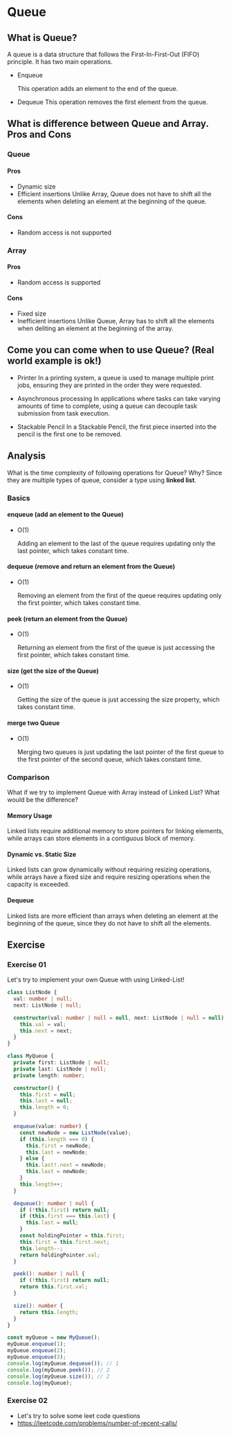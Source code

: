 # Queue

## What is Queue?

A queue is a data structure that follows the First-In-First-Out (FIFO) principle. It has two main operations.

- Enqueue

  This operation adds an element to the end of the queue.

- Dequeue
  This operation removes the first element from the queue.

## What is difference between Queue and Array. Pros and Cons

### Queue

#### Pros

- Dynamic size
- Efficient insertions
  Unlike Array, Queue does not have to shift all the elements when deleting an element at the beginning of the queue.

#### Cons

- Random access is not supported

### Array

#### Pros

- Random access is supported

#### Cons

- Fixed size
- Inefficient insertions
  Unlike Queue, Array has to shift all the elements when deliting an element at the beginning of the array.

## Come you can come when to use Queue? (Real world example is ok!)

- Printer
  In a printing system, a queue is used to manage multiple print jobs, ensuring they are printed in the order they were requested.

- Asynchronous processing
  In applications where tasks can take varying amounts of time to complete, using a queue can decouple task submission from task execution.

- Stackable Pencil
  In a Stackable Pencil, the first piece inserted into the pencil is the first one to be removed.

## Analysis

What is the time complexity of following operations for Queue? Why?
Since they are multiple types of queue, consider a type using **linked list**.

### Basics

#### enqueue (add an element to the Queue)

- O(1)

  Adding an element to the last of the queue requires updating only the last pointer, which takes constant time.

#### dequeue (remove and return an element from the Queue)

- O(1)

  Removing an element from the first of the queue requires updating only the first pointer, which takes constant time.

#### peek (return an element from the Queue)

- O(1)

  Returning an element from the first of the queue is just accessing the first pointer, which takes constant time.

#### size (get the size of the Queue)

- O(1)

  Getting the size of the queue is just accessing the size property, which takes constant time.

#### merge two Queue

- O(1)

  Merging two queues is just updating the last pointer of the first queue to the first pointer of the second queue, which takes constant time.

### Comparison

What if we try to implement Queue with Array instead of Linked List?
What would be the difference?

#### Memory Usage

Linked lists require additional memory to store pointers for linking elements, while arrays can store elements in a contiguous block of memory.

#### Dynamic vs. Static Size

Linked lists can grow dynamically without requiring resizing operations, while arrays have a fixed size and require resizing operations when the capacity is exceeded.

#### Dequeue

Linked lists are more efficient than arrays when deleting an element at the beginning of the queue, since they do not have to shift all the elements.

## Exercise

### Exercise 01

Let's try to implement your own Queue with using Linked-List!

```ts
class ListNode {
  val: number | null;
  next: ListNode | null;

  constructor(val: number | null = null, next: ListNode | null = null) {
    this.val = val;
    this.next = next;
  }
}

class MyQueue {
  private first: ListNode | null;
  private last: ListNode | null;
  private length: number;

  constructor() {
    this.first = null;
    this.last = null;
    this.length = 0;
  }

  enqueue(value: number) {
    const newNode = new ListNode(value);
    if (this.length === 0) {
      this.first = newNode;
      this.last = newNode;
    } else {
      this.last!.next = newNode;
      this.last = newNode;
    }
    this.length++;
  }

  dequeue(): number | null {
    if (!this.first) return null;
    if (this.first === this.last) {
      this.last = null;
    }
    const holdingPointer = this.first;
    this.first = this.first.next;
    this.length--;
    return holdingPointer.val;
  }

  peek(): number | null {
    if (!this.first) return null;
    return this.first.val;
  }

  size(): number {
    return this.length;
  }
}

const myQueue = new MyQueue();
myQueue.enqueue(1);
myQueue.enqueue(2);
myQueue.enqueue(3);
console.log(myQueue.dequeue()); // 1
console.log(myQueue.peek()); // 2
console.log(myQueue.size()); // 2
console.log(myQueue);
```

### Exercise 02

- Let's try to solve some leet code questions
- https://leetcode.com/problems/number-of-recent-calls/
